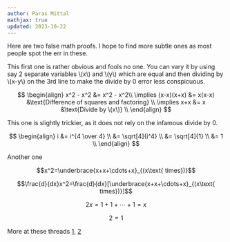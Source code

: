 ```yaml
---
author: Paras Mittal
mathjax: true
updated: 2023-10-22
---
```


Here are two false math proofs. I hope to find more subtle ones as most people spot the err in these.

This first one is rather obvious and fools no one. You can vary it by using say 2 separate variables \\(x\\) and \\(y\\) which are equal and then dividing by \\(x-y\\) on the 3rd line to make the divide by 0 error less conspicuous.

$$
\begin{align}
x^2 - x^2 &= x^2 - x^2\\
\implies (x-x)(x+x) &= x(x-x) &\text{Difference of squares and factoring} \\
\implies x+x &= x &\text{Divide by \(x\)} \\
\end{align}
$$

This one is slightly trickier, as it does not rely on the infamous divide by 0.

$$
\begin{align}
i &= i^{4 \over 4} \\
&= \sqrt[4]{i^4} \\
&= \sqrt[4]{1} \\
&= 1 \\
\end{align}
$$

Another one 

$$x^2=\underbrace{x+x+\cdots+x}_{(x\text{ times})}$$

$$\frac{d}{dx}x^2=\frac{d}{dx}[\underbrace{x+x+\cdots+x}_{(x\text{ times})}]$$

$$2x=1+1+\cdots+1=x$$

$$2=1$$

More at these threads [1](https://math.stackexchange.com/q/348198), [2](https://mathoverflow.net/q/94742)
